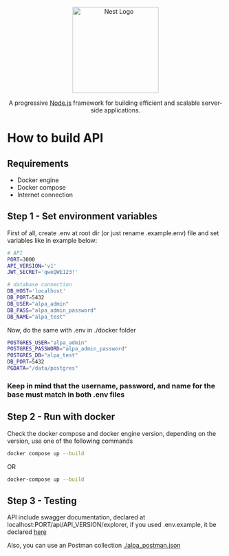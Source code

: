 <p align="center">
  <a href="http://nestjs.com/" target="blank"><img src="https://nestjs.com/img/logo-small.svg" width="200" alt="Nest Logo" /></a>
</p>

[circleci-image]: https://img.shields.io/circleci/build/github/nestjs/nest/master?token=abc123def456
[circleci-url]: https://circleci.com/gh/nestjs/nest

  <p align="center">A progressive <a href="http://nodejs.org" target="_blank">Node.js</a> framework for building efficient and scalable server-side applications.</p>

# How to build API

## Requirements

- Docker engine
- Docker compose
- Internet connection

## Step 1 - Set environment variables

First of all, create .env at root dir (or just rename .example.env) file and set variables like in example below:

```bash
# API
PORT=3000
API_VERSION='v1'
JWT_SECRET='qweQWE123!'

# database connection
DB_HOST='localhost'
DB_PORT=5432
DB_USER="alpa_admin"
DB_PASS="alpa_admin_password"
DB_NAME="alpa_test"
```

Now, do the same with .env in ./docker folder

```bash
POSTGRES_USER="alpa_admin"
POSTGRES_PASSWORD="alpa_admin_password"
POSTGRES_DB="alpa_test"
DB_PORT=5432
PGDATA="/data/postgres"
```

### Keep in mind that the username, password, and name for the base must match in both .env files

## Step 2 - Run with docker

Check the docker compose and docker engine version, depending on the version, use one of the following commands

```bash
docker compose up --build
```

OR

```bash
docker-compose up --build
```

## Step 3 - Testing

API include swagger documentation, declared at localhost:PORT/api/API_VERSION/explorer, if you used .env.example, it be declared <a href="http://localhost:3000/api/v1/explorer" target="_blank">here</a>

Also, you can use an Postman collection [./alpa_postman.json](alpa_postman.json)
